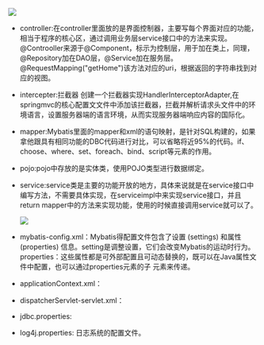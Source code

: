![](D:\C盘文件\新建文件夹\1.png)



- controller:在controller里面放的是界面控制器，主要写每个界面对应的功能，相当于程序的核心区，通过调用业务层service接口中的方法来实现。@Controoller来源于@Component，标示为控制层，用于加在类上，同理，@Repository加在DAO层，@Service加在服务层。@RequestMapping("getHome")该方法对应的uri，根据返回的字符串找到对应的视图。

- intercepter:拦截器 创建一个拦截器实现HandlerInterceptorAdapter,在springmvc的核心配置文文件中添加该拦截器，拦截并解析请求头文件中的环境语言，设置服务器端的语言环境，从而实现服务器端响应内容的国际化。

- mapper:Mybatis里面的mapper和xml的语句映射，是针对SQL构建的，如果拿他跟具有相同功能的DBC代码进行对比，可以省略将近95%的代码。if、choose、where、set、foreach、bind、script等元素的作用。

- pojo:pojo中存放的是实体类，使用POJO类型进行数据绑定。

- service:service类是主要的功能开放的地方，具体来说就是在service接口中编写方法，不需要具体实现，在serviceimpl中来实现service接口，并且return mapper中的方法来实现功能，使用的时候直接调用service就可以了。

  ![](D:\C盘文件\新建文件夹\2.png)

- mybatis-config.xml：Mybatis得配置文件包含了设置 (settings) 和属性 (properties) 信息。setting是调整设置，它们会改变Mybatis的运动时行为。properties：这些属性都是可外部配置且可动态替换的，既可以在Java属性文件中配置，也可以通过properties元素的子 元素来传递。

- applicationContext.xml：

- dispatcherServlet-servlet.xml：

- jdbc.properties:

- log4j.properties: 日志系统的配置文件。